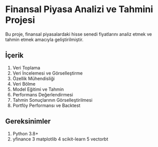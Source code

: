 # Finansal Piyasa Analizi ve Tahmini Projesi

Bu proje, finansal piyasalardaki hisse senedi fiyatlarını analiz etmek ve tahmin etmek amacıyla geliştirilmiştir.

## İçerik

1. Veri Toplama
2. Veri İncelemesi ve Görselleştirme
3. Özellik Mühendisliği
4. Veri Bölme
5. Model Eğitimi ve Tahmin
6. Performans Değerlendirmesi
7. Tahmin Sonuçlarının Görselleştirilmesi
8. Portföy Performansı ve Backtest

## Gereksinimler
1. Python 3.8+
2. yfinance
3 matplotlib
4 scikit-learn
5 vectorbt
